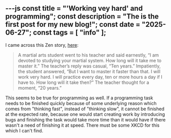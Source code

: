 ---js
const title = "'Working vey hard' and programming";
const description = "The is the first post for my new blog!";
const date = "2025-06-27";
const tags = [ "info" ];
---
I came across this Zen story, [here](https://sofoarchon.com/10-short-zen-stories/):

> A martial arts student went to his teacher and said earnestly, “I am devoted to studying your martial system.
> How long will it take me to master it.” The teacher’s reply was casual, “Ten years.” Impatiently, the student answered,
> “But I want to master it faster than that. I will work very hard. I will practice every day, ten or more hours a day if I have to. How long will it take then?”
> The teacher thought for a moment, “20 years.”

This seems to be true for programming as well. If a programming task needs to be finished quickly because of some underlying reason which comes from "thinking fast", instead of "thinking slow", it cannot be finished at the expected rate, because one would start creating work by introducing bugs and finishing the task would take more time than it would have if there wasn't a need of finishing it at speed.  There must be some XKCD for this which I can't find.
